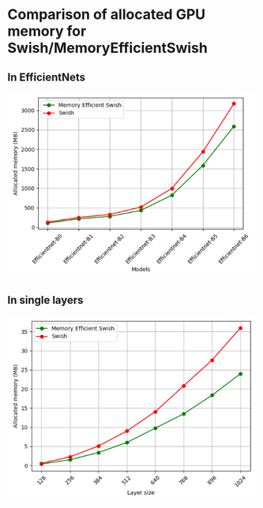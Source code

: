 # Comparison of allocated GPU memory for Swish/MemoryEfficientSwish

## In EfficientNets
![efficientnet_swish](figures/figure_efficientnets.png)

## In single layers
![singlelayer_swish](figures/figure_singlelayer.png)
